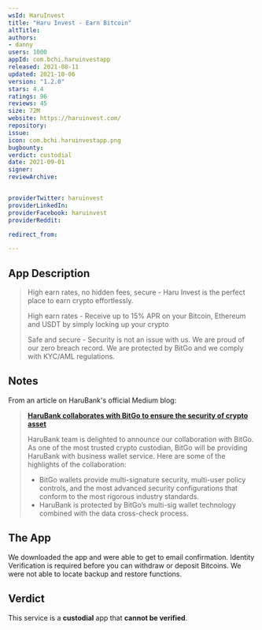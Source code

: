 ```yaml
---
wsId: HaruInvest
title: "Haru Invest - Earn Bitcoin"
altTitle:
authors:
- danny
users: 1000
appId: com.bchi.haruinvestapp
released: 2021-08-11
updated: 2021-10-06
version: "1.2.0"
stars: 4.4
ratings: 96
reviews: 45
size: 72M
website: https://haruinvest.com/
repository:
issue:
icon: com.bchi.haruinvestapp.png
bugbounty:
verdict: custodial
date: 2021-09-01
signer:
reviewArchive:


providerTwitter: haruinvest
providerLinkedIn:
providerFacebook: haruinvest
providerReddit:

redirect_from:

---
```



## App Description

> High earn rates, no hidden fees, secure - Haru Invest is the perfect place to earn crypto effortlessly.
>
> High earn rates - Receive up to 15% APR on your Bitcoin, Ethereum and USDT by simply locking up your crypto
>
> Safe and secure - Security is not an issue with us. We are proud of our zero breach record. We are protected by BitGo and we comply with KYC/AML regulations.

## Notes

From an article on HaruBank's official Medium blog:

> **[HaruBank collaborates with BitGo to ensure the security of crypto asset](https://medium.com/haruinvest/harubank-collaborates-with-bitgo-to-ensure-the-security-of-crypto-asset-d5c22374a78)**
>
> HaruBank team is delighted to announce our collaboration with BitGo. As one of the most trusted crypto custodian, BitGo will be providing HaruBank with business wallet service.
Here are some of the highlights of the collaboration:
>
> - BitGo wallets provide multi-signature security, multi-user policy controls, and the most advanced security configurations that conform to the most rigorous industry standards.
> - HaruBank is protected by BitGo’s multi-sig wallet technology combined with the data cross-check process.

## The App

We downloaded the app and were able to get to email confirmation.
Identity Verification is required before you can withdraw or deposit Bitcoins.
We were not able to locate backup and restore functions.

## Verdict

This service is a **custodial** app that **cannot be verified**.

